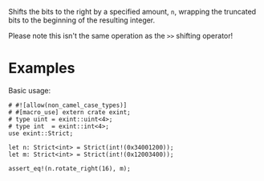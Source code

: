 Shifts the bits to the right by a specified amount, `n`,
wrapping the truncated bits to the beginning of the resulting integer.

Please note this isn't the same operation as the `>>` shifting operator!

# Examples

Basic usage:

```
# #![allow(non_camel_case_types)]
# #[macro_use] extern crate exint;
# type uint = exint::uint<4>;
# type int  = exint::int<4>;
use exint::Strict;

let n: Strict<int> = Strict(int!(0x34001200));
let m: Strict<int> = Strict(int!(0x12003400));

assert_eq!(n.rotate_right(16), m);
```
